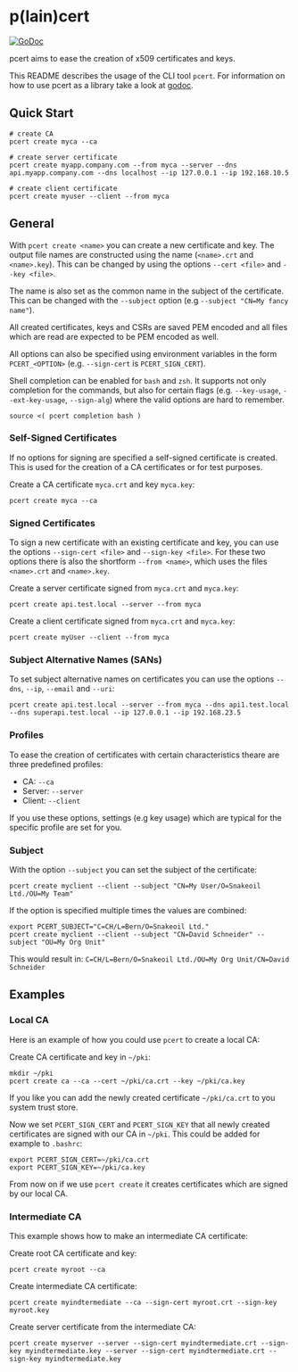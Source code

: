 # p(lain)cert
[![GoDoc](https://godoc.org/github.com/dsbrng25b/pcert?status.svg)](https://godoc.org/github.com/dsbrng25b/pcert)

pcert aims to ease the creation of x509 certificates and keys.

This README describes the usage of the CLI tool `pcert`. For information on how to use pcert as a library take a look at [godoc](https://godoc.org/github.com/dsbrng25b/pcert).

## Quick Start
```shell
# create CA
pcert create myca --ca

# create server certificate
pcert create myapp.company.com --from myca --server --dns api.myapp.company.com --dns localhost --ip 127.0.0.1 --ip 192.168.10.5

# create client certificate
pcert create myuser --client --from myca
```

## General
With `pcert create <name>` you can create a new certificate and key. The output file names are constructed using the name (`<name>.crt` and `<name>.key`). This can be changed by using the options `--cert <file>` and `--key <file>`. 

The name is also set as the common name in the subject of the certificate. This can be changed with the `--subject` option (e.g `--subject "CN=My fancy name"`).

All created certificates, keys and CSRs are saved PEM encoded and all files which are read are expected to be PEM encoded as well.

All options can also be specified using environment variables in the form `PCERT_<OPTION>` (e.g. `--sign-cert` is `PCERT_SIGN_CERT`).

Shell completion can be enabled for `bash` and `zsh`. It supports not only completion for the commands, but also for certain flags (e.g. `--key-usage`, `--ext-key-usage`, `--sign-alg`) where the valid options are hard to remember.
```shell
source <( pcert completion bash )
```

### Self-Signed Certificates
If no options for signing are specified a self-signed certificate is created. This is used for the creation of a CA certificates or for test purposes.

Create a CA certificate `myca.crt` and key `myca.key`:
```shell
pcert create myca --ca
```

### Signed Certificates
To sign a new certificate with an existing certificate and key, you can use the options `--sign-cert <file>` and `--sign-key <file>`. For these two options there is also the shortform `--from <name>`, which uses the files `<name>.crt` and `<name>.key`.

Create a server certificate signed from `myca.crt` and `myca.key`:
```shell
pcert create api.test.local --server --from myca
```

Create a client certificate signed from `myca.crt` and `myca.key`:
```shell
pcert create myUser --client --from myca
```

### Subject Alternative Names (SANs)
To set subject alternative names on certificates you can use the options `--dns`, `--ip`, `--email` and `--uri`:
```shell
pcert create api.test.local --server --from myca --dns api1.test.local --dns superapi.test.local --ip 127.0.0.1 --ip 192.168.23.5
```

### Profiles
To ease the creation of certificates with certain characteristics theare are three predefined profiles:
* CA: `--ca`
* Server: `--server`
* Client: `--client`

If you use these options, settings (e.g key usage) which are typical for the specific profile are set for you.

### Subject
With the option `--subject` you can set the subject of the certificate:
```shell
pcert create myclient --client --subject "CN=My User/O=Snakeoil Ltd./OU=My Team"
```

If the option is specified multiple times the values are combined:
```shell
export PCERT_SUBJECT="C=CH/L=Bern/O=Snakeoil Ltd."
pcert create myclient --client --subject "CN=David Schneider" --subject "OU=My Org Unit"
```
This would result in: `C=CH/L=Bern/O=Snakeoil Ltd./OU=My Org Unit/CN=David Schneider`

## Examples
### Local CA
Here is an example of how you could use `pcert` to create a local CA:

Create CA certificate and key in `~/pki`:
```shell
mkdir ~/pki
pcert create ca --ca --cert ~/pki/ca.crt --key ~/pki/ca.key
```
If you like you can add the newly created certificate `~/pki/ca.crt` to you system trust store.

Now we set `PCERT_SIGN_CERT` and `PCERT_SIGN_KEY` that all newly created certificates are signed with our CA in `~/pki`. This could be added for example to `.bashrc`:
```shell
export PCERT_SIGN_CERT=~/pki/ca.crt
export PCERT_SIGN_KEY=~/pki/ca.key
```

From now on if we use `pcert create` it creates certificates which are signed by our local CA.

### Intermediate CA
This example shows how to make an intermediate CA certificate:

Create root CA certificate and key:
```shell
pcert create myroot --ca
```

Create intermediate CA certificate:
```shell
pcert create myindtermediate --ca --sign-cert myroot.crt --sign-key myroot.key
```

Create server certificate from the intermediate CA:
```shell
pcert create myserver --server --sign-cert myindtermediate.crt --sign-key myindtermediate.key --server --sign-cert myindtermediate.crt --sign-key myindtermediate.key
```
